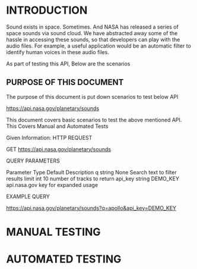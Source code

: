 #	INTRODUCTION
Sound exists in space. Sometimes. And NASA has released a series of space sounds via sound cloud. We have abstracted away some of the hassle in accessing these sounds, so that developers can play with the audio files. For example, a useful application would be an automatic filter to identify human voices in these audio files.

As part of testing this API, Below are the scenarios

## PURPOSE OF THIS DOCUMENT
The purpose of this document is put down scenarios to test below API

https://api.nasa.gov/planetary/sounds

This document covers basic scenarios to test the above mentioned API. This Covers Manual and Automated Tests

Given Information:
HTTP REQUEST

GET https://api.nasa.gov/planetary/sounds

QUERY PARAMETERS

Parameter	Type	Default		Description
q		string	None		Search text to filter results
limit		int	10		number of tracks to return
api_key		string	DEMO_KEY	api.nasa.gov key for expanded usage

EXAMPLE 	QUERY

https://api.nasa.gov/planetary/sounds?q=apollo&api_key=DEMO_KEY
#	MANUAL TESTING

#	AUTOMATED TESTING

